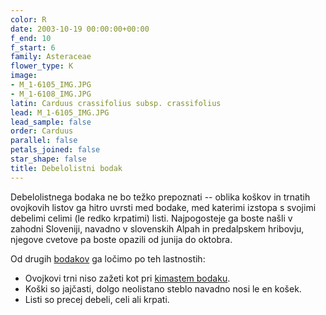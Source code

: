 ```yaml
---
color: R
date: 2003-10-19 00:00:00+00:00
f_end: 10
f_start: 6
family: Asteraceae
flower_type: K
image:
- M_1-6105_IMG.JPG
- M_1-6108_IMG.JPG
latin: Carduus crassifolius subsp. crassifolius
lead: M_1-6105_IMG.JPG
lead_sample: false
order: Carduus
parallel: false
petals_joined: false
star_shape: false
title: Debelolistni bodak
---
```

Debelolistnega bodaka ne bo težko prepoznati -- oblika koškov in trnatih ovojkovih listov ga hitro uvrsti med bodake, med katerimi izstopa s svojimi debelimi celimi (le redko krpatimi) listi. Najpogosteje ga boste našli v zahodni Sloveniji, navadno v slovenskih Alpah in predalpskem hribovju, njegove cvetove pa boste opazili od junija do oktobra.

Od drugih [bodakov](../genus/carduus/) ga ločimo po teh lastnostih:

-   Ovojkovi trni niso zažeti kot pri [kimastem bodaku](../carduusnutansssp.nutans/).
-   Koški so jajčasti, dolgo neolistano steblo navadno nosi le en košek.
-   Listi so precej debeli, celi ali krpati.
